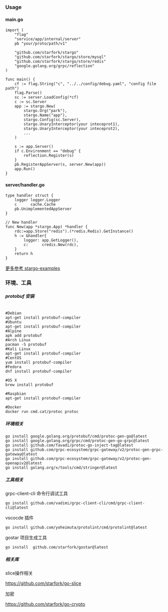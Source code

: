 ### Usage

#### main.go

```
import (
	"flag"
	"service/app/internal/server"
	pb "your/proto/path/v1"
 
	"github.com/starfork/stargo"
	"github.com/starfork/stargo/store/mysql"
	"github.com/starfork/stargo/store/redis"
	"google.golang.org/grpc/reflection"
)

func main() { 
	cf := flag.String("c", "../../config/debug.yaml", "config file path")
	flag.Parse()
	sc := server.LoadConfig(*cf)
	c := sc.Server
	app := stargo.New(
		stargo.Org("park"),
		stargo.Name("app"),
		stargo.Config(sc.Server), 
		stargo.UnaryInterceptor(your inteceprot1),
		stargo.UnaryInterceptor(your inteceprot2),
        ...
	)

	s := app.Server()
	if c.Environment == "debug" {
		reflection.Register(s)
	}
	pb.RegisterAppServer(s, server.New(app))
	app.Run()
}
```

#### server/handler.go

```
type handler struct {
	logger logger.Logger 
	c      cache.Cache  
	pb.UnimplementedAppServer
}

// New handler
func New(app *stargo.App) *handler {
    rdc:=app.Store("redis").(*redis.Redis).GetInstance() 
	h := &handler{
		logger: app.GetLogger(), 
		c:      credis.New(rdc),
	}  
	return h
}
```

[更多参考 stargo-examples](https://github.com/starfork/stargo-examples)

### 环境、工具

##### protobuf 安装

```

#Debian
apt-get install protobuf-compiler
#Ubuntu
apt-get install protobuf-compiler
#Alpine
apk add protobuf
#Arch Linux
pacman -S protobuf
#Kali Linux
apt-get install protobuf-compiler
#CentOS
yum install protobuf-compiler
#Fedora
dnf install protobuf-compiler
 
#OS X
brew install protobuf
 
#Raspbian
apt-get install protobuf-compiler
 
#Docker
docker run cmd.cat/protoc protoc
```

##### 环境相关

``` 
go install google.golang.org/protobuf/cmd/protoc-gen-go@latest 
go install google.golang.org/grpc/cmd/protoc-gen-go-grpc@latest
go install github.com/favadi/protoc-go-inject-tag@latest
go install github.com/grpc-ecosystem/grpc-gateway/v2/protoc-gen-grpc-gateway@latest 
go install github.com/grpc-ecosystem/grpc-gateway/v2/protoc-gen-openapiv2@latest
go install golang.org/x/tools/cmd/stringer@latest 

```

##### 工具相关

grpc-client-cli 命令行调试工具

```
go install github.com/vadimi/grpc-client-cli/cmd/grpc-client-cli@latest

```
vscocde 插件
```
go install github.com/yoheimuta/protolint/cmd/protolint@latest
```

gostar 项目生成工具 
```
go install  github.com/starfork/gostar@latest
```


##### 相关库

slice操作相关

https://github.com/starfork/go-slice

加密

https://github.com/starfork/go-crypto 


